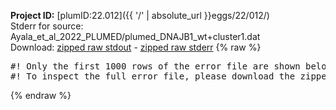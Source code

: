 **Project ID:** [plumID:22.012]({{ '/' | absolute_url }}eggs/22/012/)  
Stderr for source:  Ayala_et_al_2022_PLUMED/plumed_DNAJB1_wt+cluster1.dat   
Download: [zipped raw stdout](plumed_DNAJB1_wt+cluster1.dat.plumed_master.stdout.txt.zip) - [zipped raw stderr](plumed_DNAJB1_wt+cluster1.dat.plumed_master.stderr.txt.zip) 
{% raw %}
<pre>
#! Only the first 1000 rows of the error file are shown below
#! To inspect the full error file, please download the zipped raw stderr file above
</pre>
{% endraw %}

